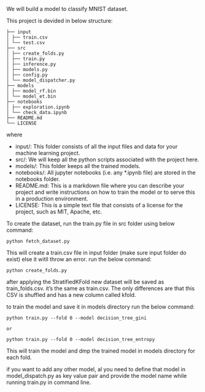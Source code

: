 We will build a model to classify MNIST dataset.

This project is devided in below structure:

```
├── input
│ ├── train.csv
│ └── test.csv
├── src
│ ├── create_folds.py
│ ├── train.py
│ ├── inference.py
│ ├── models.py
│ ├── config.py
│ └── model_dispatcher.py
├── models
│ ├── model_rf.bin
│ └── model_et.bin
├── notebooks
│ ├── exploration.ipynb
│ └── check_data.ipynb
├── README.md
└── LICENSE
```
where 
* input/: This folder consists of all the input files and data for your machine learning
project.
* src/: We will keep all the python scripts associated with the project here.
* models/: This folder keeps all the trained models.
* notebooks/: All jupyter notebooks (i.e. any *.ipynb file) are stored in the notebooks
folder.
* README.md: This is a markdown file where you can describe your project and
write instructions on how to train the model or to serve this in a production
environment.
* LICENSE: This is a simple text file that consists of a license for the project, such as
MIT, Apache, etc.

To create the dataset, run the train.py file in src folder using below command:
```
python fetch_dataset.py
```
This will create a train.csv file in input folder (make sure input folder do exist) else it witll throw an error.
run the below command:
```
python create_folds.py
```
after applying the StratifiedKFold new dataset will be saved as train_folds.csv. it’s the same as train.csv. The only differences are that this CSV is shuffled and has a new column called kfold. 

to train the model and save it in models directory run the below command:

```
python train.py --fold 0 --model decision_tree_gini

or

python train.py --fold 0 --model decision_tree_entropy
```
This will train the model and dmp the trained model in models directory for each fold.

if you want to add any other model, al you need to define that model in model_dispatch.py as key value pair and provide the model name while running train.py in command line.